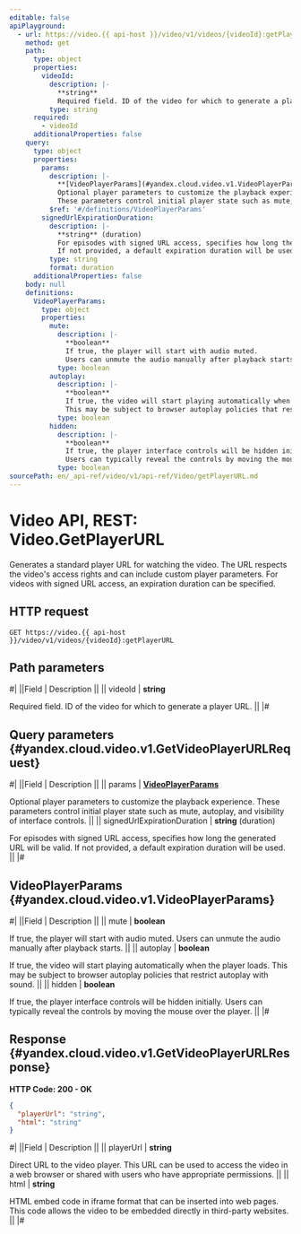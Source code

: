 ```yaml
---
editable: false
apiPlayground:
  - url: https://video.{{ api-host }}/video/v1/videos/{videoId}:getPlayerURL
    method: get
    path:
      type: object
      properties:
        videoId:
          description: |-
            **string**
            Required field. ID of the video for which to generate a player URL.
          type: string
      required:
        - videoId
      additionalProperties: false
    query:
      type: object
      properties:
        params:
          description: |-
            **[VideoPlayerParams](#yandex.cloud.video.v1.VideoPlayerParams)**
            Optional player parameters to customize the playback experience.
            These parameters control initial player state such as mute, autoplay, and visibility of interface controls.
          $ref: '#/definitions/VideoPlayerParams'
        signedUrlExpirationDuration:
          description: |-
            **string** (duration)
            For episodes with signed URL access, specifies how long the generated URL will be valid.
            If not provided, a default expiration duration will be used.
          type: string
          format: duration
      additionalProperties: false
    body: null
    definitions:
      VideoPlayerParams:
        type: object
        properties:
          mute:
            description: |-
              **boolean**
              If true, the player will start with audio muted.
              Users can unmute the audio manually after playback starts.
            type: boolean
          autoplay:
            description: |-
              **boolean**
              If true, the video will start playing automatically when the player loads.
              This may be subject to browser autoplay policies that restrict autoplay with sound.
            type: boolean
          hidden:
            description: |-
              **boolean**
              If true, the player interface controls will be hidden initially.
              Users can typically reveal the controls by moving the mouse over the player.
            type: boolean
sourcePath: en/_api-ref/video/v1/api-ref/Video/getPlayerURL.md
---
```


# Video API, REST: Video.GetPlayerURL

Generates a standard player URL for watching the video.
The URL respects the video's access rights and can include custom player parameters.
For videos with signed URL access, an expiration duration can be specified.

## HTTP request

```
GET https://video.{{ api-host }}/video/v1/videos/{videoId}:getPlayerURL
```

## Path parameters

#|
||Field | Description ||
|| videoId | **string**

Required field. ID of the video for which to generate a player URL. ||
|#

## Query parameters {#yandex.cloud.video.v1.GetVideoPlayerURLRequest}

#|
||Field | Description ||
|| params | **[VideoPlayerParams](#yandex.cloud.video.v1.VideoPlayerParams)**

Optional player parameters to customize the playback experience.
These parameters control initial player state such as mute, autoplay, and visibility of interface controls. ||
|| signedUrlExpirationDuration | **string** (duration)

For episodes with signed URL access, specifies how long the generated URL will be valid.
If not provided, a default expiration duration will be used. ||
|#

## VideoPlayerParams {#yandex.cloud.video.v1.VideoPlayerParams}

#|
||Field | Description ||
|| mute | **boolean**

If true, the player will start with audio muted.
Users can unmute the audio manually after playback starts. ||
|| autoplay | **boolean**

If true, the video will start playing automatically when the player loads.
This may be subject to browser autoplay policies that restrict autoplay with sound. ||
|| hidden | **boolean**

If true, the player interface controls will be hidden initially.
Users can typically reveal the controls by moving the mouse over the player. ||
|#

## Response {#yandex.cloud.video.v1.GetVideoPlayerURLResponse}

**HTTP Code: 200 - OK**

```json
{
  "playerUrl": "string",
  "html": "string"
}
```

#|
||Field | Description ||
|| playerUrl | **string**

Direct URL to the video player.
This URL can be used to access the video in a web browser
or shared with users who have appropriate permissions. ||
|| html | **string**

HTML embed code in iframe format that can be inserted into web pages.
This code allows the video to be embedded directly in third-party websites. ||
|#